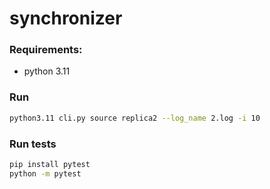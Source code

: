 # synchronizer


### Requirements:

* python 3.11

### Run

```bash
python3.11 cli.py source replica2 --log_name 2.log -i 10
```


### Run tests

```bash
pip install pytest
python -m pytest
```